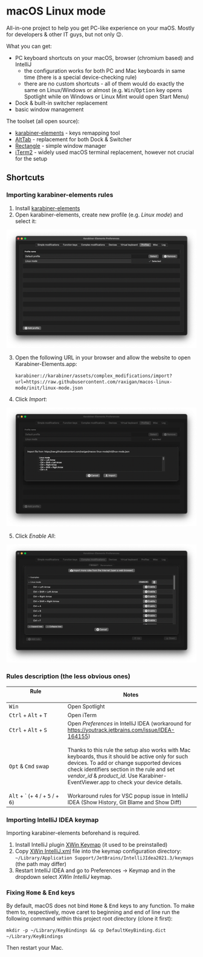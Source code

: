 # macOS Linux mode

All-in-one project to help you get PC-like experience on your maOS. Mostly for developers & other IT guys, but not only
😉.

What you can get:

- PC keyboard shortcuts on your macOS, browser (chromium based) and IntelliJ
    - the configuration works for both PC and Mac keyboards in same time (there is a special device-checking rule)
    - there are no custom shortcuts - all of them would do exactly the same on Linux/Windows or almost (e.g. <kbd>
      Win</kbd>/<kbd>Option</kbd> key opens Spotlight while on Windows or Linux Mint would open Start Menu)
- Dock & built-in switcher replacement
- basic window management

The toolset (all open source):

- [karabiner-elements](https://karabiner-elements.pqrs.org/) - keys remapping tool
- [AltTab](https://alt-tab-macos.netlify.app/) - replacement for both Dock & Switcher
- [Rectangle](https://rectangleapp.com/) - simple window manager
- [iTerm2](https://iterm2.com/) - widely used macOS terminal replacement, however not crucial for the setup

## Shortcuts

### Importing karabiner-elements rules

1. Install [karabiner-elements](https://karabiner-elements.pqrs.org/)
2. Open karabiner-elements, create new profile (e.g. _Linux mode_) and select it:
<img src="./resources/karabiner-new-profile.png"/>

3. Open the following URL in your browser and allow the website to open Karabiner-Elements.app:

     ```
     karabiner://karabiner/assets/complex_modifications/import?url=https://raw.githubusercontent.com/raxigan/macos-linux-mode/init/linux-mode.json
     ```

4. Click _Import_:
<img src="./resources/karabiner-import.png"/>

5. Click _Enable All_:
<img src="./resources/karabiner-enable-all.png"/>

### Rules description (the less obvious ones)

| Rule   <img width=200/>                                                                        | Notes                                                                                                                                                                                                                                                                                 |
|--------------------------------------------------------------------------------|---------------------------------------------------------------------------------------------------------------------------------------------------------------------------------------------------------------------------------------------------------------------------------------|
| <span><kbd>Win</kbd>&nbsp;&nbsp;&nbsp;&nbsp;&nbsp;&nbsp;&nbsp;&nbsp;&nbsp;&nbsp;&nbsp;&nbsp;&nbsp;&nbsp;&nbsp;&nbsp;&nbsp;&nbsp;&nbsp;&nbsp;&nbsp;&nbsp;&nbsp;&nbsp;&nbsp;&nbsp;&nbsp;&nbsp;&nbsp;&nbsp;</span>                                                                 | Open Spotlight                                                                                                                                                                                                                                                                        |
| <span><kbd>Ctrl</kbd> + <kbd>Alt</kbd> + <kbd>T</kbd></span>                                | Open iTerm                                                                                                                                                                                                                                                                            |
| <kbd>Ctrl</kbd> + <kbd>Alt</kbd> + <kbd>S</kbd>                                | Open _Preferences_ in IntelliJ IDEA (workaround for https://youtrack.jetbrains.com/issue/IDEA-164155)                                                                                                                                                                                 |
| <kbd>Opt</kbd> & <kbd>Cmd</kbd> swap                                           | <p>Thanks to this rule the setup also works with Mac keyboards, thus it should be active only for such devices. To add or change supported devices check identifiers section in the rule and set _vendor_id_ & _product_id_. Use Karabiner-EventViewer.app to check your device details.</p> |
| <kbd>Alt</kbd> + ` (+ <kbd>4</kbd> / + <kbd>5</kbd> / +  <kbd>6</kbd>) | Workaround rules for VSC popup issue in IntelliJ IDEA (Show History, Git Blame and Show Diff)                                                                                                                                                                                         |

### Importing IntelliJ IDEA keymap

Importing karabiner-elements beforehand is required.
1. Install IntelliJ plugin [XWin Keymap](https://plugins.jetbrains.com/plugin/13094-xwin-keymap) (it used to be preinstalled)
2. Copy [XWin IntelliJ.xml](https://github.com/raxigan/macos-linux-mode/blob/init/XWin%20IntelliJ.xml) file into the keymap configuration directory: `~/Library/Application Support/JetBrains/IntelliJIdea2021.3/keymaps` (the path may differ)
3. Restart IntelliJ IDEA and go to Preferences → Keymap and in the dropdown select *XWin IntelliJ* keymap.

### Fixing <kbd>Home</kbd> & <kbd>End</kbd> keys

By default, macOS does not bind <kbd>Home</kbd> & <kbd>End</kbd> keys to any function. 
To make them to, respectively, move caret to beginning and end of line run the following command within
this project root directory (clone it first): 
```
mkdir -p ~/Library/KeyBindings && cp DefaultKeyBinding.dict ~/Library/KeyBindings
```

Then restart your Mac.
